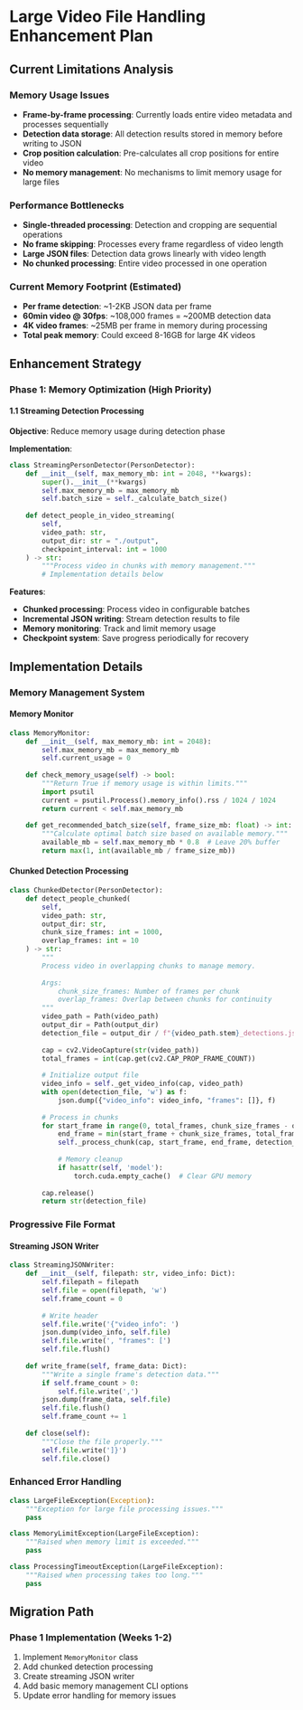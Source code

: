 # Large Video File Handling Enhancement Plan

## Current Limitations Analysis

### Memory Usage Issues
- **Frame-by-frame processing**: Currently loads entire video metadata and processes sequentially
- **Detection data storage**: All detection results stored in memory before writing to JSON
- **Crop position calculation**: Pre-calculates all crop positions for entire video
- **No memory management**: No mechanisms to limit memory usage for large files

### Performance Bottlenecks
- **Single-threaded processing**: Detection and cropping are sequential operations
- **No frame skipping**: Processes every frame regardless of video length
- **Large JSON files**: Detection data grows linearly with video length
- **No chunked processing**: Entire video processed in one operation

### Current Memory Footprint (Estimated)
- **Per frame detection**: ~1-2KB JSON data per frame
- **60min video @ 30fps**: ~108,000 frames = ~200MB detection data
- **4K video frames**: ~25MB per frame in memory during processing
- **Total peak memory**: Could exceed 8-16GB for large 4K videos

## Enhancement Strategy

### Phase 1: Memory Optimization (High Priority)

#### 1.1 Streaming Detection Processing
**Objective**: Reduce memory usage during detection phase

**Implementation**:
```python
class StreamingPersonDetector(PersonDetector):
    def __init__(self, max_memory_mb: int = 2048, **kwargs):
        super().__init__(**kwargs)
        self.max_memory_mb = max_memory_mb
        self.batch_size = self._calculate_batch_size()
    
    def detect_people_in_video_streaming(
        self, 
        video_path: str, 
        output_dir: str = "./output",
        checkpoint_interval: int = 1000
    ) -> str:
        """Process video in chunks with memory management."""
        # Implementation details below
```

**Features**:
- **Chunked processing**: Process video in configurable batches
- **Incremental JSON writing**: Stream detection results to file
- **Memory monitoring**: Track and limit memory usage
- **Checkpoint system**: Save progress periodically for recovery

## Implementation Details

### Memory Management System

#### Memory Monitor
```python
class MemoryMonitor:
    def __init__(self, max_memory_mb: int = 2048):
        self.max_memory_mb = max_memory_mb
        self.current_usage = 0
    
    def check_memory_usage(self) -> bool:
        """Return True if memory usage is within limits."""
        import psutil
        current = psutil.Process().memory_info().rss / 1024 / 1024
        return current < self.max_memory_mb
    
    def get_recommended_batch_size(self, frame_size_mb: float) -> int:
        """Calculate optimal batch size based on available memory."""
        available_mb = self.max_memory_mb * 0.8  # Leave 20% buffer
        return max(1, int(available_mb / frame_size_mb))
```

#### Chunked Detection Processing
```python
class ChunkedDetector(PersonDetector):
    def detect_people_chunked(
        self,
        video_path: str,
        output_dir: str,
        chunk_size_frames: int = 1000,
        overlap_frames: int = 10
    ) -> str:
        """
        Process video in overlapping chunks to manage memory.
        
        Args:
            chunk_size_frames: Number of frames per chunk
            overlap_frames: Overlap between chunks for continuity
        """
        video_path = Path(video_path)
        output_dir = Path(output_dir)
        detection_file = output_dir / f"{video_path.stem}_detections.json"
        
        cap = cv2.VideoCapture(str(video_path))
        total_frames = int(cap.get(cv2.CAP_PROP_FRAME_COUNT))
        
        # Initialize output file
        video_info = self._get_video_info(cap, video_path)
        with open(detection_file, 'w') as f:
            json.dump({"video_info": video_info, "frames": []}, f)
        
        # Process in chunks
        for start_frame in range(0, total_frames, chunk_size_frames - overlap_frames):
            end_frame = min(start_frame + chunk_size_frames, total_frames)
            self._process_chunk(cap, start_frame, end_frame, detection_file)
            
            # Memory cleanup
            if hasattr(self, 'model'):
                torch.cuda.empty_cache()  # Clear GPU memory
        
        cap.release()
        return str(detection_file)
```

### Progressive File Format

#### Streaming JSON Writer
```python
class StreamingJSONWriter:
    def __init__(self, filepath: str, video_info: Dict):
        self.filepath = filepath
        self.file = open(filepath, 'w')
        self.frame_count = 0
        
        # Write header
        self.file.write('{"video_info": ')
        json.dump(video_info, self.file)
        self.file.write(', "frames": [')
        self.file.flush()
    
    def write_frame(self, frame_data: Dict):
        """Write a single frame's detection data."""
        if self.frame_count > 0:
            self.file.write(',')
        json.dump(frame_data, self.file)
        self.file.flush()
        self.frame_count += 1
    
    def close(self):
        """Close the file properly."""
        self.file.write(']}')
        self.file.close()
```

### Enhanced Error Handling
```python
class LargeFileException(Exception):
    """Exception for large file processing issues."""
    pass

class MemoryLimitException(LargeFileException):
    """Raised when memory limit is exceeded."""
    pass

class ProcessingTimeoutException(LargeFileException):
    """Raised when processing takes too long."""
    pass
```

## Migration Path

### Phase 1 Implementation (Weeks 1-2)
1. Implement `MemoryMonitor` class
2. Add chunked detection processing
3. Create streaming JSON writer
4. Add basic memory management CLI options
5. Update error handling for memory issues

